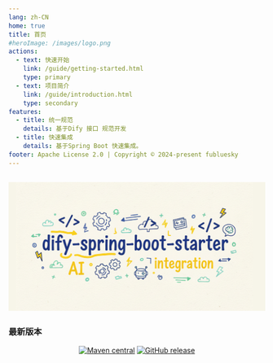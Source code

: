 ```yaml
---
lang: zh-CN
home: true
title: 首页
#heroImage: /images/logo.png
actions:
  - text: 快速开始
    link: /guide/getting-started.html
    type: primary
  - text: 项目简介
    link: /guide/introduction.html
    type: secondary
features:
  - title: 统一规范
    details: 基于Dify 接口 规范开发
  - title: 快速集成
    details: 基于Spring Boot 快速集成。
footer: Apache License 2.0 | Copyright © 2024-present fubluesky
---
```


## ![cover-v5-optimized](.vuepress/public/images/icon.png)

### 最新版本

<div style="text-align: center;">

[![Maven central](https://img.shields.io/maven-central/v/io.github.guoshiqiufeng.dify/dify-spring-boot-starter.svg?style=flat-square)](https://search.maven.org/search?q=g:io.github.guoshiqiufeng.dify%20AND%20a:dify-spring-boot-starter)
[![GitHub release](https://img.shields.io/github/release/guoshiqiufeng/dify-spring-boot-starter.svg)](https://github.com/guoshiqiufeng/dify-spring-boot-starter)

</div>
